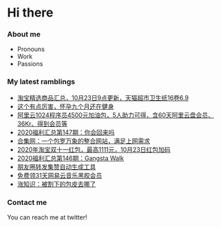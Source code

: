 # Hi there 

### About me
- Pronouns
- Work
- Passions 

### My latest ramblings
<!-- BLOGPOSTS:START -->
- [淘宝精选商品汇总，10月23日9点更新，天猫超市卫生纸16卷6.9](https://fuliba2020.net/99.html)
- [这个有点厉害，怀孕九个月还在健身](https://fuliba2020.net/yuanshengjiang.html)
- [阿里云1024程序员4500元加油包，5人助力可得，含60天阿里云盘会员、36Kr、得到会员等](https://fuliba2020.net/jiayoubao.html)
- [2020福利汇总第147期：你会回来吗](https://fuliba2020.net/2020147.html)
- [合集网：一个包罗万象的整合网站，满足上网需求](https://fuliba2020.net/heji.html)
- [2020年淘宝双十一红包，最高1111元，10月23日红包加码](https://fuliba2020.net/20201111.html)
- [2020福利汇总第146期：Gangsta Walk](https://fuliba2020.net/2020146.html)
- [朋友圈转发集赞自动生成工具](https://fuliba2020.net/jizan.html)
- [免费领31天网易云音乐黑胶会员](https://fuliba2020.net/heijiao.html)
- [涨知识：被割下的包皮去哪了](https://fuliba2020.net/baopi.html)
<!-- BLOGPOSTS:END -->

### Contact me
You can reach me at twitter!
